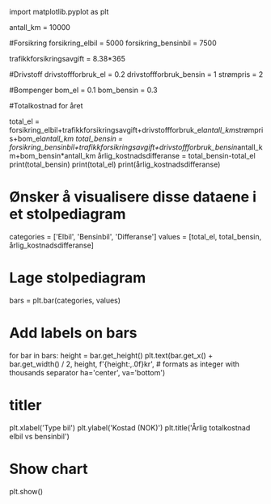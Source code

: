 import matplotlib.pyplot as plt

antall_km = 10000

#Forsikring
forsikring_elbil = 5000
forsikring_bensinbil = 7500

trafikkforsikringsavgift = 8.38*365

#Drivstoff
drivstoffforbruk_el = 0.2
drivstoffforbruk_bensin = 1
strømpris = 2

#Bompenger
bom_el = 0.1
bom_bensin = 0.3

#Totalkostnad for året

total_el = forsikring_elbil+trafikkforsikringsavgift+drivstoffforbruk_el*antall_km*strømpris+bom_el*antall_km
total_bensin = forsikring_bensinbil+trafikkforsikringsavgift+drivstoffforbruk_bensin*antall_km+bom_bensin*antall_km
årlig_kostnadsdifferanse = total_bensin-total_el
print(total_bensin)
print(total_el)
print(årlig_kostnadsdifferanse)

# Ønsker å visualisere disse dataene i et stolpediagram
categories = ['Elbil', 'Bensinbil', 'Differanse']
values = [total_el, total_bensin, årlig_kostnadsdifferanse]

# Lage stolpediagram
bars = plt.bar(categories, values)

# Add labels on bars
for bar in bars:
    height = bar.get_height()
    plt.text(bar.get_x() + bar.get_width() / 2, height,
             f'{height:,.0f}kr',  # formats as integer with thousands separator
             ha='center', va='bottom')

# titler
plt.xlabel('Type bil')
plt.ylabel('Kostad (NOK)')
plt.title('Årlig totalkostnad elbil vs bensinbil')

# Show chart
plt.show()
